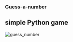 ### Guess-a-number
## simple Python game
![guess_number](https://github.com/DamyanKoykov/Guess-a-number/assets/147879727/d2fc1112-405c-4d06-afc9-8225773644c7)
